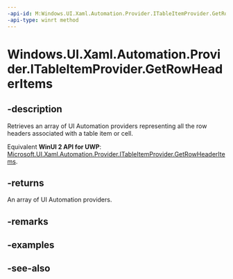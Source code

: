 ```yaml
---
-api-id: M:Windows.UI.Xaml.Automation.Provider.ITableItemProvider.GetRowHeaderItems
-api-type: winrt method
---
```


<!-- Method syntax
public Windows.UI.Xaml.Automation.Provider.IRawElementProviderSimple[] GetRowHeaderItems()
-->

# Windows.UI.Xaml.Automation.Provider.ITableItemProvider.GetRowHeaderItems

## -description
Retrieves an array of UI Automation providers representing all the row headers associated with a table item or cell.

Equivalent **WinUI 2 API for UWP**: [Microsoft.UI.Xaml.Automation.Provider.ITableItemProvider.GetRowHeaderItems](/windows/winui/api/microsoft.ui.xaml.automation.provider.itableitemprovider.getrowheaderitems).

## -returns
An array of UI Automation providers.

## -remarks

## -examples

## -see-also
